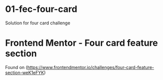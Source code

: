 # 01-fec-four-card

Solution for four card challenge

# Frontend Mentor - Four card feature section

Found on (https://www.frontendmentor.io/challenges/four-card-feature-section-weK1eFYK)
